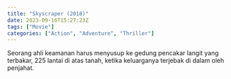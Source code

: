 ```yaml
---
title: "Skyscraper (2018)"
date: 2023-09-16T15:27:23Z
tags: ["Movie"]
categories: ["Action", "Adventure", "Thriller"]
---
```


Seorang ahli keamanan harus menyusup ke gedung pencakar langit yang terbakar, 225 lantai di atas tanah, ketika keluarganya terjebak di dalam oleh penjahat.

  <mux-player stream-type="on-demand"
  src="https://kp3d-my.sharepoint.com/personal/ryoo_kp3d_onmicrosoft_com/_layouts/15/download.aspx?share=ESSAAw5k9jtDqiHYAWb3JtsBgWO-HNezzxzAZ-QBjnEKNQ" metadata-video-title="Skyscraper (2018)" prefer-playback="mse" controls>
  </mux-player>
  
  
  <script src="https://cdn.jsdelivr.net/npm/@mux/mux-player"></script>
  
   <script id="TNKBOfXu3hDKqZedYyAxSvAEEkJqEf1sAEyJiSEroq00" type="application/ld+json">
 {
  "@context": "https://schema.org/",
  "@type": "VideoObject",
  "name": "Skyscraper (2018)",
  "contentUrl": "https://stream.mux.com/TNKBOfXu3hDKqZedYyAxSvAEEkJqEf1sAEyJiSEroq00.m3u8",
  "thumbnailUrl": "https://www.themoviedb.org/t/p/original/9XFsYX191hAYBWO4Pwf0fCNAaWh.jpg?width=314&fit_mode=preserve&time=25",
  "uploadDate": "2023-09-16T15:27:23Z",
}

</script>
